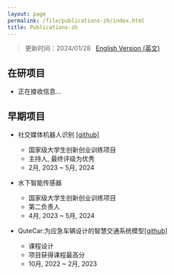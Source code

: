 ```yaml
---
layout: page
permalink: /file/publications-zh/index.html
title: Publications-zh
---
```


> 更新时间：2024/01/28 &nbsp;  [English Version (英文)](https://sirrychen.github.io/works/)

## 在研项目

- 正在接收信息...


## 早期项目

- 社交媒体机器人识别 [[github]](https://github.com/SirryChen/CACL)
  - 国家级大学生创新创业训练项目
  - 主持人, 最终评级为优秀
  - 2月, 2023 ~ 5月, 2024

- 水下智能传感器
  - 国家级大学生创新创业训练项目
  - 第二负责人
  - 4月, 2023 ~ 5月, 2024

- QuteCar:为应急车辆设计的智慧交通系统模型[[github]](https://github.com/SirryChen/QuteCar)
  - 课程设计
  - 项目获得课程最高分
  - 10月, 2022 ~ 2月, 2023

